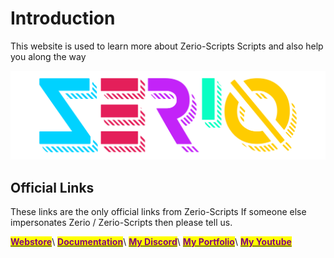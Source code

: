 # Introduction

This website is used to learn more about Zerio-Scripts Scripts and also help you along the way

![](<.gitbook/assets/Youtube Banner2.png>)

## Official Links

These links are the only official links from Zerio-Scripts If someone else impersonates Zerio / Zerio-Scripts then please tell us.

<mark style="color:purple;">****</mark>[<mark style="color:purple;">**Webstore**</mark>](https://store.zerio-scripts.com/)<mark style="color:purple;">****</mark>\ <mark style="color:purple;">****</mark>[<mark style="color:purple;">**Documentation**</mark>](https://docs.zerio-scripts.com/)<mark style="color:purple;">****</mark>\ <mark style="color:purple;">****</mark>[<mark style="color:purple;">**My Discord**</mark>](http://discord.zerio-scripts.com/)<mark style="color:purple;">****</mark>\ <mark style="color:purple;">****</mark>[<mark style="color:purple;">**My Portfolio**</mark>](https://zerio-scripts.com/)<mark style="color:purple;">****</mark>\ <mark style="color:purple;">****</mark>[<mark style="color:purple;">**My Youtube**</mark>](https://youtube.com/c/Zerio)<mark style="color:purple;">****</mark>
